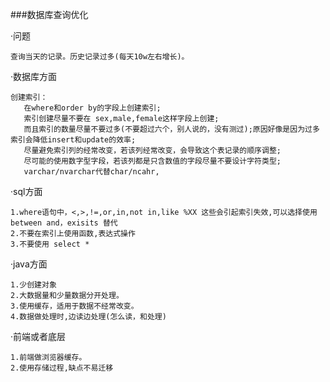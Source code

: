 ###数据库查询优化

  ·问题
       
    查询当天的记录。历史记录过多(每天10w左右增长)。
    
   ·数据库方面 
   
    创建索引：
       在where和order by的字段上创建索引;
       索引创建尽量不要在 sex,male,female这样字段上创建;
       而且索引的数量尽量不要过多(不要超过六个，别人说的，没有测过);原因好像是因为过多索引会降低insert和update的效率;
       尽量避免索引列的经常改变，若该列经常改变，会导致这个表记录的顺序调整;
       尽可能的使用数字型字段，若该列都是只含数值的字段尽量不要设计字符类型;
       varchar/nvarchar代替char/ncahr,
       
   ·sql方面
    
    1.where语句中，<,>,!=,or,in,not in,like %XX 这些会引起索引失效,可以选择使用between and，exisits 替代
    2.不要在索引上使用函数,表达式操作
    3.不要使用 select *
    
   ·java方面
   
    1.少创建对象
    2.大数据量和少量数据分开处理。
    3.使用缓存，适用于数据不经常改变。
    4.数据做处理时,边读边处理(怎么读，和处理)

   ·前端或者底层
    
    1.前端做浏览器缓存。
    2.使用存储过程,缺点不易迁移